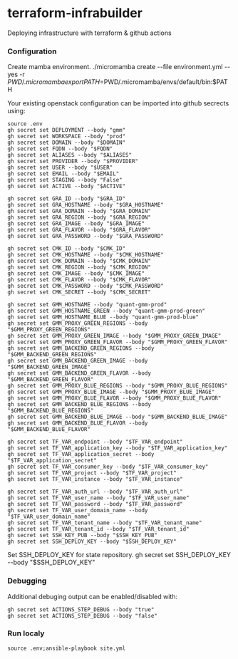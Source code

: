 # terraform-infrabuilder
Deploying infrastructure with terraform & github actions

### Configuration

Create mamba environment.
./micromamba create --file environment.yml --yes -r $PWD/.micromamba
export PATH=$PWD/.micromamba/envs/default/bin:$PATH

Your existing openstack configuration can be imported into github secrects using:

```
source .env
gh secret set DEPLOYMENT --body "gmm"
gh secret set WORKSPACE --body "prod"
gh secret set DOMAIN --body "$DOMAIN"
gh secret set FQDN --body "$FQDN"
gh secret set ALIASES --body "$ALIASES"
gh secret set PROVIDER --body "$PROVIDER"
gh secret set USER --body "$USER"
gh secret set EMAIL --body "$EMAIL"
gh secret set STAGING --body "False"
gh secret set ACTIVE --body "$ACTIVE"

gh secret set GRA_ID --body "$GRA_ID"
gh secret set GRA_HOSTNAME --body "$GRA_HOSTNAME"
gh secret set GRA_DOMAIN --body "$GRA_DOMAIN"
gh secret set GRA_REGION --body "$GRA_REGION"
gh secret set GRA_IMAGE --body "$GRA_IMAGE"
gh secret set GRA_FLAVOR --body "$GRA_FLAVOR"
gh secret set GRA_PASSWORD --body "$GRA_PASSWORD"

gh secret set CMK_ID --body "$CMK_ID"
gh secret set CMK_HOSTNAME --body "$CMK_HOSTNAME"
gh secret set CMK_DOMAIN --body "$CMK_DOMAIN"
gh secret set CMK_REGION --body "$CMK_REGION"
gh secret set CMK_IMAGE --body "$CMK_IMAGE"
gh secret set CMK_FLAVOR --body "$CMK_FLAVOR"
gh secret set CMK_PASSWORD --body "$CMK_PASSWORD"
gh secret set CMK_SECRET --body "$CMK_SECRET"

gh secret set GMM_HOSTNAME --body "quant-gmm-prod"
gh secret set GMM_HOSTNAME_GREEN --body "quant-gmm-prod-green"
gh secret set GMM_HOSTNAME_BLUE --body "quant-gmm-prod-blue"
gh secret set GMM_PROXY_GREEN_REGIONS --body "$GMM_PROXY_GREEN_REGIONS"
gh secret set GMM_PROXY_GREEN_IMAGE --body "$GMM_PROXY_GREEN_IMAGE"
gh secret set GMM_PROXY_GREEN_FLAVOR --body "$GMM_PROXY_GREEN_FLAVOR"
gh secret set GMM_BACKEND_GREEN_REGIONS --body "$GMM_BACKEND_GREEN_REGIONS"
gh secret set GMM_BACKEND_GREEN_IMAGE --body "$GMM_BACKEND_GREEN_IMAGE"
gh secret set GMM_BACKEND_GREEN_FLAVOR --body "$GMM_BACKEND_GREEN_FLAVOR"
gh secret set GMM_PROXY_BLUE_REGIONS --body "$GMM_PROXY_BLUE_REGIONS"
gh secret set GMM_PROXY_BLUE_IMAGE --body "$GMM_PROXY_BLUE_IMAGE"
gh secret set GMM_PROXY_BLUE_FLAVOR --body "$GMM_PROXY_BLUE_FLAVOR"
gh secret set GMM_BACKEND_BLUE_REGIONS --body "$GMM_BACKEND_BLUE_REGIONS"
gh secret set GMM_BACKEND_BLUE_IMAGE --body "$GMM_BACKEND_BLUE_IMAGE"
gh secret set GMM_BACKEND_BLUE_FLAVOR --body "$GMM_BACKEND_BLUE_FLAVOR"

gh secret set TF_VAR_endpoint --body "$TF_VAR_endpoint"
gh secret set TF_VAR_application_key --body "$TF_VAR_application_key"
gh secret set TF_VAR_application_secret --body "$TF_VAR_application_secret"
gh secret set TF_VAR_consumer_key --body "$TF_VAR_consumer_key"
gh secret set TF_VAR_project --body "$TF_VAR_project"
gh secret set TF_VAR_instance --body "$TF_VAR_instance"

gh secret set TF_VAR_auth_url --body "$TF_VAR_auth_url"
gh secret set TF_VAR_user_name --body "$TF_VAR_user_name"
gh secret set TF_VAR_password --body "$TF_VAR_password"
gh secret set TF_VAR_user_domain_name --body "$TF_VAR_user_domain_name"
gh secret set TF_VAR_tenant_name --body "$TF_VAR_tenant_name"
gh secret set TF_VAR_tenant_id --body "$TF_VAR_tenant_id"
gh secret set SSH_KEY_PUB --body "$SSH_KEY_PUB"
gh secret set SSH_DEPLOY_KEY --body "$SSH_DEPLOY_KEY"

```

Set SSH_DEPLOY_KEY for state repository.
gh secret set SSH_DEPLOY_KEY --body "$SSH_DEPLOY_KEY"

### Debugging

Additional debuging output can be enabled/disabled with:

```
gh secret set ACTIONS_STEP_DEBUG --body "true"
gh secret set ACTIONS_STEP_DEBUG --body "false"
```

### Run localy 

```
source .env;ansible-playbook site.yml
```